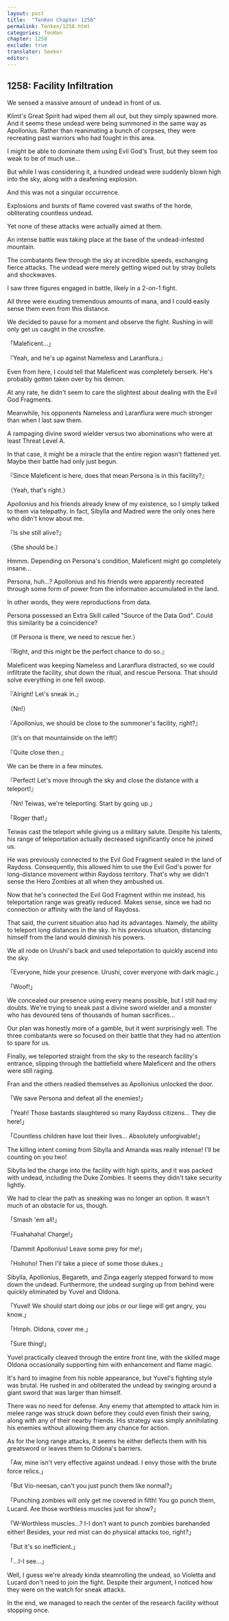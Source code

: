 ```yaml
---
layout: post
title:  "TenKen Chapter 1258"
permalink: Tenken/1258.html
categories: TenKen
chapter: 1258
exclude: true
translator: Seeker
editor: 
---
```

<h2>1258: Facility Infiltration </h2>

We sensed a massive amount of undead in front of us.

Klimt's Great Spirit had wiped them all out, but they simply spawned more. And it seems these undead were being summoned in the same way as Apollonius. Rather than reanimating a bunch of corpses, they were recreating past warriors who had fought in this area.

I might be able to dominate them using Evil God's Trust, but they seem too weak to be of much use...

But while I was considering it, a hundred undead were suddenly blown high into the sky, along with a deafening explosion.

And this was not a singular occurrence.

Explosions and bursts of flame covered vast swaths of the horde, obliterating countless undead.

Yet none of these attacks were actually aimed at them.

An intense battle was taking place at the base of the undead-infested mountain.

The combatants flew through the sky at incredible speeds, exchanging fierce attacks. The undead were merely getting wiped out by stray bullets and shockwaves.

I saw three figures engaged in battle, likely in a 2-on-1 fight.

All three were exuding tremendous amounts of mana, and I could easily sense them even from this distance.

We decided to pause for a moment and observe the fight. Rushing in will only get us caught in the crossfire.

「Maleficent...」

『Yeah, and he's up against Nameless and Laranflura.』

Even from here, I could tell that Maleficent was completely berserk. He's probably gotten taken over by his demon.

At any rate, he didn't seem to care the slightest about dealing with the Evil God Fragments.

Meanwhile, his opponents Nameless and Laranflura were much stronger than when I last saw them.

A rampaging divine sword wielder versus two abominations who were at least Threat Level A.

In that case, it might be a miracle that the entire region wasn't flattened yet. Maybe their battle had only just begun.

『Since Maleficent is here, does that mean Persona is in this facility?』

（Yeah, that's right.）

Apollonius and his friends already knew of my existence, so I simply talked to them via telepathy. In fact, Sibylla and Madred were the only ones here who didn't know about me.

『Is she still alive?』

（She should be.）

Hmmm. Depending on Persona's condition, Maleficent might go completely insane...

Persona, huh...? Apollonius and his friends were apparently recreated through some form of power from the information accumulated in the land.

In other words, they were reproductions from data.

Persona possessed an Extra Skill called "Source of the Data God". Could this similarity be a coincidence?

（If Persona is there, we need to rescue her.）

『Right, and this might be the perfect chance to do so.』

Maleficent was keeping Nameless and Laranflura distracted, so we could infiltrate the facility, shut down the ritual, and rescue Persona. That should solve everything in one fell swoop.

『Alright! Let's sneak in.』

（Nn!）

『Apollonius, we should be close to the summoner's facility, right?』

（It's on that mountainside on the left!）

『Quite close then.』

We can be there in a few minutes.

『Perfect! Let's move through the sky and close the distance with a teleport!』

「Nn! Teiwas, we're teleporting. Start by going up.」

「Roger that!」

Teiwas cast the teleport while giving us a military salute. Despite his talents, his range of teleportation actually decreased significantly once he joined us.

He was previously connected to the Evil God Fragment sealed in the land of Raydoss. Consequently, this allowed him to use the Evil God's power for long-distance movement within Raydoss territory. That's why we didn't sense the Hero Zombies at all when they ambushed us.

Now that he's connected the Evil God Fragment within me instead, his teleportation range was greatly reduced. Makes sense, since we had no connection or affinity with the land of Raydoss.

That said, the current situation also had its advantages. Namely, the ability to teleport long distances in the sky. In his previous situation, distancing himself from the land would diminish his powers.

We all rode on Urushi's back and used teleportation to quickly ascend into the sky.

「Everyone, hide your presence. Urushi, cover everyone with dark magic.」

「Woof!」

We concealed our presence using every means possible, but I still had my doubts. We're trying to sneak past a divine sword wielder and a monster who has devoured tens of thousands of human sacrifices...

Our plan was honestly more of a gamble, but it went surprisingly well. The three combatants were so focused on their battle that they had no attention to spare for us.

Finally, we teleported straight from the sky to the research facility's entrance, slipping through the battlefield where Maleficent and the others were still raging.

Fran and the others readied themselves as Apollonius unlocked the door.

「We save Persona and defeat all the enemies!」

「Yeah! Those bastards slaughtered so many Raydoss citizens... They die here!」

「Countless children have lost their lives... Absolutely unforgivable!」

The killing intent coming from Sibylla and Amanda was really intense! I'll be counting on you two!

Sibylla led the charge into the facility with high spirits, and it was packed with undead, including the Duke Zombies. It seems they didn't take security lightly.

We had to clear the path as sneaking was no longer an option. It wasn't much of an obstacle for us, though.

「Smash 'em all!」

「Fuahahaha! Charge!」

「Dammit Apollonius! Leave some prey for me!」

「Hohoho! Then I'll take a piece of some those dukes.」

Sibylla, Apollonius, Begareth, and Zinga eagerly stepped forward to mow down the undead. Furthermore, the undead surging up from behind were quickly eliminated by Yuvel and Oldona.

「Yuvel! We should start doing our jobs or our liege will get angry, you know.」

「Hmph. Oldona, cover me.」

「Sure thing!」

Yuvel practically cleaved through the entire front line, with the skilled mage Oldona occasionally supporting him with enhancement and flame magic.

It's hard to imagine from his noble appearance, but Yuvel's fighting style was brutal. He rushed in and obliterated the undead by swinging around a giant sword that was larger than himself.

There was no need for defense. Any enemy that attempted to attack him in melee range was struck down before they could even finish their swing, along with any of their nearby friends. His strategy was simply annihilating his enemies without allowing them any chance for action.

As for the long range attacks, it seems he either deflects them with his greatsword or leaves them to Oldona's barriers.

「Aw, mine isn't very effective against undead. I envy those with the brute force relics.」

「But Vio-neesan, can't you just punch them like normal?」

「Punching zombies will only get me covered in filth! You go punch them, Lucard. Are those worthless muscles just for show?」

「W-Worthless muscles...? I-I don't want to punch zombies barehanded either! Besides, your red mist can do physical attacks too, right?」

「But it's so inefficient.」

「...I-I see...」

Well, I guess we're already kinda steamrolling the undead, so Violetta and Lucard don't need to join the fight. Despite their argument, I noticed how they were on the watch for sneak attacks.

In the end, we managed to reach the center of the research facility without stopping once.



